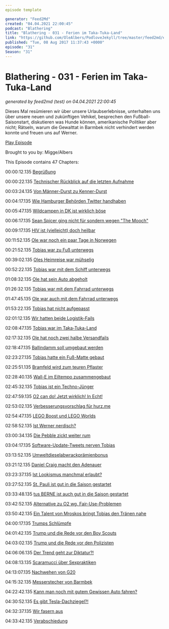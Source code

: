 ```yaml
---
episode template

generator: "Feed2Md"
created: "04.04.2021 22:00:45"
podcast: "Blathering"
title: "Blathering - 031 - Ferien im Taka-Tuka-Land"
link: "https://github.com/OleAlbers/PodloveJekyll/tree/master/feed2md/example/export/seasons/2/2017/8/Blathering - 031 - Ferien im Taka-Tuka-Land.md"
published: "Tue, 08 Aug 2017 11:37:43 +0000"
episode: "31"
Season: "31"
---
```


# Blathering - 031 - Ferien im Taka-Tuka-Land
_generated by feed2md (test) on 04.04.2021 22:00:45_

Dieses Mal resümieren wir über unsere Urlaubserlebnisse, unterhalten uns über unsere neuen und zukünftigen Vehikel, besprechen den Fußball-Saisonstart, diskutieren was Hunde können, amerikanische Politiker aber nicht; Rätseln, warum die Gewalttat in Barmbek nicht verhindert werden konnte und freuen uns auf Werner.

[Play Episode](https://www.blathering.de/podlove/file/298/s/feed/c/mp3/blathering_031.mp3)

Brought to you by: Migge/Albers

This Episode contains 47 Chapters:


00:00:12.135 [Begrüßung]()

00:00:22.135 [Technischer Rückblick auf die letzten Aufnahme](https://twitter.com/martinruetzler/status/889900489118285829)

00:03:24.135 [Von Männer-Durst zu Kenner-Durst](https://de.wikipedia.org/wiki/Brauerei_Beck#Entwicklungen_nach_1945)

00:04:17.135 [Wie Hamburger Behörden Twitter handhaben](https://kleineanfragen.de/hamburg/21/9845-handhabung-der-social-media-accounts-von-senatsbehoerden)

00:05:47.135 [Wildcampen in DK ist wirklich böse](https://www.wild-campen.de/wild-campen-in-danemark/)

00:06:17.135 [Sean Spicer ging nicht für sondern wegen "The Mooch"](http://www.businessinsider.de/brian-karem-sarah-huckabee-sanders-rant-bashing-press-2017-6?r=US&IR=T)

00:09:17.135 [HIV ist (vielleicht) doch heilbar](http://www.rp-online.de/leben/gesundheit/news/neunjaehrige-nach-neuer-behandlung-von-hiv-geheilt-eine-sensation-aid-1.6969949)

00:11:52.135 [Ole war noch ein paar Tage in Norwegen](https://plus.google.com/collection/QIiGSE)

00:21:52.135 [Tobias war zu Fuß unterwegs](https://de.wikipedia.org/wiki/Rerik)

00:39:02.135 [Oles Heimreise war mühselig](https://de.wikipedia.org/wiki/Danske_Statsbaner)

00:52:22.135 [Tobias war mit dem Schiff unterwegs](https://de.wikipedia.org/wiki/Wustrow_(Halbinsel))

01:08:32.135 [Ole hat sein Auto abgeholt](https://www.sixt-neuwagen.de/leasing-topangebote)

01:26:32.135 [Tobias war mit dem Fahrrad unterwegs](http://www.rerik-bike.de/)

01:47:45.135 [Ole war auch mit dem Fahrrad unterwegs](http://www.kaffeeroesterei-burg.de/)

01:53:22.135 [Tobias hat nicht aufgepasst]()

02:01:12.135 [Wir hatten beide Logistik-Fails](https://www.paketda.de/paketstatus-amazon.html#unternehmen-zustelltag-geschlossen)

02:08:47.135 [Tobias war im Taka-Tuka-Land](http://www.baederland.de/bad/parkbad.html)

02:17:32.135 [Ole hat noch zwei halbe Versandfails]()

02:18:47.135 [Ballindamm soll umgebaut werden](http://www.mopo.de/hamburg/fuer-6-millionen-euro-ballindamm-soll-neuer-boulevard-werden-28114102)

02:23:27.135 [Tobias hatte ein Fuß-Matte gebaut](https://twitter.com/tmigge/status/893023648096940032)

02:25:51.135 [Bramfeld wird zum teuren Pflaster](https://www.spardaimmobilien.de/immobilien-kaufen/immobiliensuche/immobilie/schoene-maisonette-mit-dachterrasse-fuer-zwei-tn115-2.html)

02:28:40.135 [Wall-E im Eiltempo zusammengebaut](https://www.youtube.com/watch?v=1tYkCOgPoLc)

02:45:32.135 [Tobias ist ein Techno-Jünger](https://youtu.be/u_OU3kcMsMw)

02:47:59.135 [O2 can do! Jetzt wirklich! In Echt!]()

02:53:02.135 [Verbesserungsvorschlag für hurz.me](http://hurz.me/)

02:54:47.135 [LEGO Boost und LEGO Worlds](https://www.heise.de/make/meldung/Lego-Boost-neuer-Roboterbausatz-ab-sofort-erhaeltlich-3790758.html)

02:58:52.135 [Ist Werner nerdisch?](http://www.kn-online.de/News/Nachrichten-aus-Segeberg/Flugplatz-Hartenholm-2500-Mitarbeiter-fuer-den-Ablauf-des-Werner-Rennens)

03:00:34.135 [Die Pebble zickt weiter rum](https://www.fitbit.com/de/home)

03:04:17.135 [Software-Update-Tweets nerven Tobias](https://www.zdf.de/comedy/die-anstalt/die-anstalt-vom-7-maerz-2017-100.html)

03:13:52.135 [Umweltdieselabwrackprämienbonus](https://twitter.com/Floskelwolke/status/893029049290948608)

03:21:12.135 [Daniel Craig macht den Adenauer](http://www.telegraph.co.uk/news/2017/07/25/daniel-craig-will-return-james-bond-2019/)

03:23:37.135 [Ist Lookismus manchmal erlaubt?](https://www.dobschat.de/lookismus-und-der-dicke-nazi-von-themar/)

03:27:52.135 [St. Pauli ist gut in die Saison gestartet](https://www.fcstpauli.com/news/der-fc-st-pauli-gewinnt-testspiel-gegen-stoke-city-mit-42/)

03:33:48.135 [tus BERNE ist auch gut in die Saison gestartet](https://www.fupa.net/berichte/neue-regeln-treten-ab-sofort-in-kraft-496723.html)

03:42:52.135 [Alternative zu O2 wg. Fair-Use-Problemen](https://www.o2online.de/dsl-festnetz/fair-use/)

03:50:42.135 [Ein Talent von Mroskos bringt Tobias den Tränen nahe](https://www.tobiasmigge.de/2017/08/01/2read-084-mroskos-talente/)

04:00:17.135 [Trumps Schlümpfe](https://twitter.com/stammtischphilo/status/892263704804433921)

04:01:42.135 [Trump und die Rede vor den Boy Scouts](http://www.rp-online.de/politik/ausland/leitung-der-us-pfadfinder-entschuldigt-sich-fuer-trumps-rede-aid-1.6976949)

04:03:02.135 [Trump und die Rede vor den Polizisten](http://www.zeit.de/politik/ausland/2017-07/donald-trump-polizeigewalt-new-york-rede)

04:06:06.135 [Der Trend geht zur Diktatur?!](http://www.spiegel.de/politik/ausland/venezuela-soldaten-rufen-zu-putsch-auf-mehrere-festnahmen-a-1161569.html)

04:08:13.135 [Scaramucci über Sexpraktiken](http://www.newyorker.com/news/ryan-lizza/anthony-scaramucci-called-me-to-unload-about-white-house-leakers-reince-priebus-and-steve-bannon)

04:13:07.135 [Nachwehen von G20](http://www.sueddeutsche.de/politik/g-gipfel-drei-bengalos-reichten-fuer-die-polizei-attacke-1.3616947)

04:15:32.135 [Messerstecher von Barmbek](https://www.welt.de/regionales/hamburg/article167372660/Warum-keiner-fuer-Ahmad-A-zustaendig-gewesen-sein-will.html)

04:22:42.135 [Kann man noch mit gutem Gewissen Auto fahren?]()

04:30:52.135 [Es gibt Tesla-Dachziegel?!](https://www.tesla.com/de_DE/solarroof)

04:32:37.135 [Wir fasern aus]()

04:33:42.135 [Verabschiedung]()


